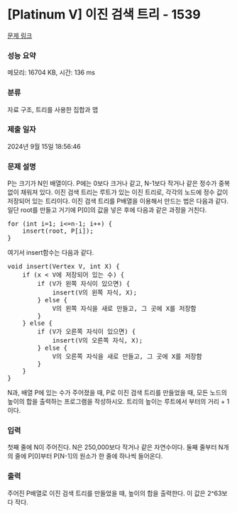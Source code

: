 # [Platinum V] 이진 검색 트리 - 1539 

[문제 링크](https://www.acmicpc.net/problem/1539) 

### 성능 요약

메모리: 16704 KB, 시간: 136 ms

### 분류

자료 구조, 트리를 사용한 집합과 맵

### 제출 일자

2024년 9월 15일 18:56:46

### 문제 설명

<p>P는 크기가 N인 배열이다. P에는 0보다 크거나 같고, N-1보다 작거나 같은 정수가 중복 없이 채워져 있다. 이진 검색 트리는 루트가 있는 이진 트리로, 각각의 노드에 정수 값이 저장되어 있는 트리이다. 이진 검색 트리를 P배열을 이용해서 만드는 법은 다음과 같다. 일단 root를 만들고 거기에 P[0]의 값을 넣은 후에 다음과 같은 과정을 거친다.</p>

<pre>for (int i=1; i<=n-1; i++) {
    insert(root, P[i]);
}
</pre>

<p>여기서 insert함수는 다음과 같다.</p>

<pre>void insert(Vertex V, int X) {
    if (x < V에 저장되어 있는 수) {
        if (V가 왼쪽 자식이 있으면) {
            insert(V의 왼쪽 자식, X);
        } else {
            V의 왼쪽 자식을 새로 만들고, 그 곳에 X를 저장함
        }
    } else {
        if (V가 오른쪽 자식이 있으면) {
            insert(V의 오른쪽 자식, X);
        } else {
            V의 오른쪽 자식을 새로 만들고, 그 곳에 X를 저장함
        }
    }
}
</pre>

<p>N과, 배열 P에 있는 수가 주어졌을 때, P로 이진 검색 트리를 만들었을 때, 모든 노드의 높이의 합을 출력하는 프로그램을 작성하시오. 트리의 높이는 루트에서 부터의 거리 + 1이다.</p>

### 입력 

 <p>첫째 줄에 N이 주어진다. N은 250,000보다 작거나 같은 자연수이다. 둘째 줄부터 N개의 줄에 P[0]부터 P[N-1]의 원소가 한 줄에 하나씩 들어온다.</p>

### 출력 

 <p>주어진 P배열로 이진 검색 트리를 만들었을 때, 높이의 합을 출력한다. 이 값은 2^63보다 작다.</p>

